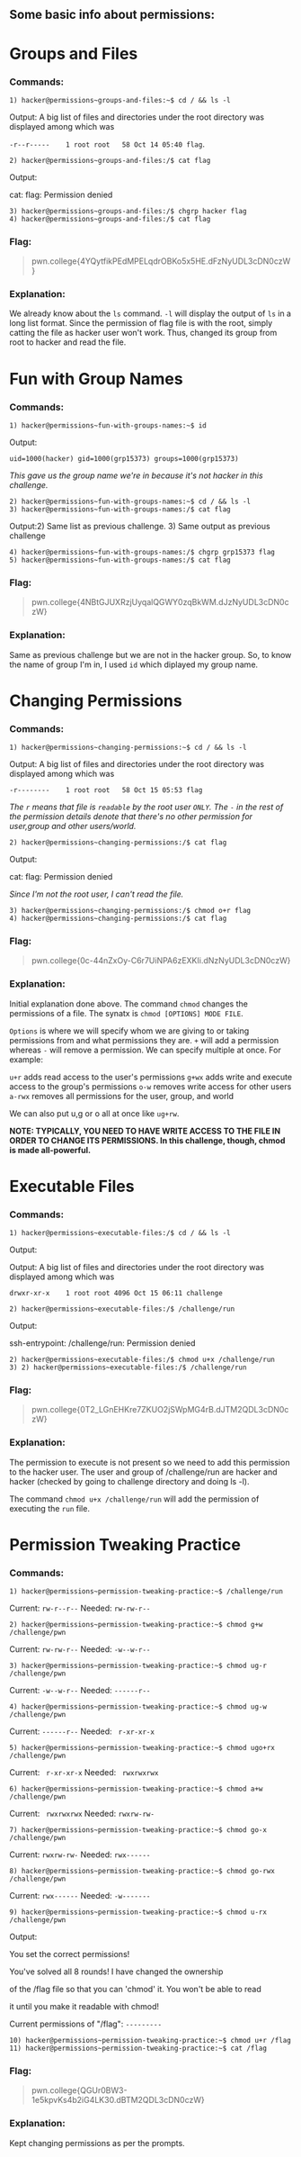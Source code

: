 ## Some basic info about permissions:

# Groups and Files
### Commands:
```
1) hacker@permissions~groups-and-files:~$ cd / && ls -l
```
Output: A big list of files and directories under the root directory was displayed among which was

`-r--r-----    1 root root   58 Oct 14 05:40 flag`.
```
2) hacker@permissions~groups-and-files:/$ cat flag
```
Output: 

cat: flag: Permission denied
```
3) hacker@permissions~groups-and-files:/$ chgrp hacker flag
4) hacker@permissions~groups-and-files:/$ cat flag
```
### Flag:
>pwn.college{4YQytfikPEdMPELqdrOBKo5x5HE.dFzNyUDL3cDN0czW}
### Explanation:
We already know about the `ls` command. `-l` will display the output of `ls` in a long list format. Since the permission of flag file is with the root, simply catting the file as hacker user won't work. Thus, changed its group from root to hacker and read the file.

# Fun with Group Names
### Commands:
```
1) hacker@permissions~fun-with-groups-names:~$ id
```
Output:

`uid=1000(hacker) gid=1000(grp15373) groups=1000(grp15373)`

_This gave us the group name we're in because it's not hacker in this challenge._
```
2) hacker@permissions~fun-with-groups-names:~$ cd / && ls -l
3) hacker@permissions~fun-with-groups-names:/$ cat flag
```
Output:2) Same list as previous challenge. 3) Same output as previous challenge
```
4) hacker@permissions~fun-with-groups-names:/$ chgrp grp15373 flag
5) hacker@permissions~fun-with-groups-names:/$ cat flag
```
### Flag:
>pwn.college{4NBtGJUXRzjUyqalQGWY0zqBkWM.dJzNyUDL3cDN0czW}
### Explanation:
Same as previous challenge but we are not in the hacker group. So, to know the name of group I'm in, I used `id` which diplayed my group name.

# Changing Permissions
### Commands:
```
1) hacker@permissions~changing-permissions:~$ cd / && ls -l
```
Output: A big list of files and directories under the root directory was displayed among which was

`-r--------    1 root root   58 Oct 15 05:53 flag`

_The `r` means that file is `readable` by the root user `ONLY`. The `-` in the rest of the permission details denote that there's no other permission for user,group and other users/world._
```
2) hacker@permissions~changing-permissions:/$ cat flag
```
Output: 

cat: flag: Permission denied

_Since I'm not the root user, I can't read the file._
```
3) hacker@permissions~changing-permissions:/$ chmod o+r flag
4) hacker@permissions~changing-permissions:/$ cat flag
```
### Flag:
>pwn.college{0c-44nZxOy-C6r7UiNPA6zEXKIi.dNzNyUDL3cDN0czW}
### Explanation: 
Initial explanation done above. The command `chmod` changes the permissions of a file. The synatx is `chmod [OPTIONS] MODE FILE`. 

`Options` is where we will specify whom we are giving to or taking permissions from and what permissions they are. `+` will add a permission whereas `-` will remove a permission. We can specify multiple at once. For example: 

`u+r` adds read access to the user's permissions
`g+wx` adds write and execute access to the group's permissions
`o-w` removes write access for other users
`a-rwx` removes all permissions for the user, group, and world

We can also put u,g or o all at once like `ug+rw`.

**NOTE: TYPICALLY, YOU NEED TO HAVE WRITE ACCESS TO THE FILE IN ORDER TO CHANGE ITS PERMISSIONS. In this challenge, though, chmod is made all-powerful.**

# Executable Files
### Commands:
```
1) hacker@permissions~executable-files:/$ cd / && ls -l
```
Output: 

Output: A big list of files and directories under the root directory was displayed among which was

`drwxr-xr-x    1 root root 4096 Oct 15 06:11 challenge`
```
2) hacker@permissions~executable-files:/$ /challenge/run
```
Output:

ssh-entrypoint: /challenge/run: Permission denied
```
2) hacker@permissions~executable-files:/$ chmod u+x /challenge/run
3) 2) hacker@permissions~executable-files:/$ /challenge/run
```
### Flag:
>pwn.college{0T2_LGnEHKre7ZKUO2jSWpMG4rB.dJTM2QDL3cDN0czW}
### Explanation:
The permission to execute is not present so we need to add this permission to the hacker user. The user and group of /challenge/run are hacker and hacker (checked by going to challenge directory and doing ls -l).

The command `chmod u+x /challenge/run` will add the permission of executing the `run` file.

# Permission Tweaking Practice
### Commands:
```
1) hacker@permissions~permission-tweaking-practice:~$ /challenge/run
```
Current: `rw-r--r--`    Needed: `rw-rw-r--`
```
2) hacker@permissions~permission-tweaking-practice:~$ chmod g+w /challenge/pwn
```
Current: `rw-rw-r--`    Needed: `-w--w-r--`
```
3) hacker@permissions~permission-tweaking-practice:~$ chmod ug-r /challenge/pwn
```
Current: `-w--w-r--`    Needed: `------r--`
```
4) hacker@permissions~permission-tweaking-practice:~$ chmod ug-w /challenge/pwn
```
Current: `------r--`    Needed: ` r-xr-xr-x`
```
5) hacker@permissions~permission-tweaking-practice:~$ chmod ugo+rx /challenge/pwn
```
Current: ` r-xr-xr-x`    Needed: ` rwxrwxrwx`
```
6) hacker@permissions~permission-tweaking-practice:~$ chmod a+w /challenge/pwn
```
Current: ` rwxrwxrwx`    Needed: `rwxrw-rw-`
```
7) hacker@permissions~permission-tweaking-practice:~$ chmod go-x /challenge/pwn
```
Current: `rwxrw-rw-`    Needed: `rwx------`
```
8) hacker@permissions~permission-tweaking-practice:~$ chmod go-rwx /challenge/pwn
```
Current: `rwx------`    Needed: `-w-------`
```
9) hacker@permissions~permission-tweaking-practice:~$ chmod u-rx /challenge/pwn
```
Output:

You set the correct permissions!

You've solved all 8 rounds! I have changed the ownership

of the /flag file so that you can 'chmod' it. You won't be able to read

it until you make it readable with chmod!

Current permissions of "/flag": `---------`
```
10) hacker@permissions~permission-tweaking-practice:~$ chmod u+r /flag
11) hacker@permissions~permission-tweaking-practice:~$ cat /flag
```
### Flag:
>pwn.college{QGUr0BW3-1e5kpvKs4b2iG4LK30.dBTM2QDL3cDN0czW}
### Explanation:
Kept changing permissions as per the prompts.

